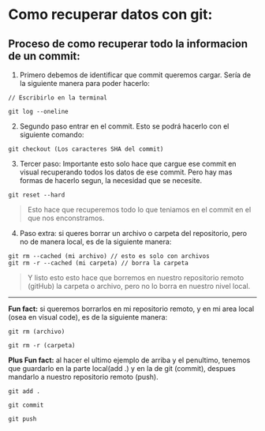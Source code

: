 # Como recuperar datos con git:

## Proceso de como recuperar todo la informacion de un commit:

1. Primero debemos de identificar que commit queremos cargar. Sería de la siguiente manera para poder hacerlo:
~~~
// Escribirlo en la terminal

git log --oneline
~~~

2. Segundo paso entrar en el commit. Esto se podrá hacerlo con el siguiente comando:
~~~
git checkout (Los caracteres SHA del commit)
~~~

3. Tercer paso: Importante esto solo hace que cargue ese commit en visual recuperando todos los datos de ese commit. Pero hay mas formas de hacerlo segun, la necesidad que se necesite.

~~~
git reset --hard
~~~

> Esto hace que recuperemos todo lo que teniamos en el commit en el que nos enconstramos.

4. Paso extra: si queres borrar un archivo o carpeta del repositorio, pero no de manera local, es de la siguiente manera:

~~~
git rm --cached (mi archivo) // esto es solo con archivos
git rm -r --cached (mi carpeta) // borra la carpeta
~~~

> Y listo esto esto hace que borremos en nuestro repositorio remoto (gitHub) la carpeta o archivo, pero no lo borra en nuestro nivel local.

---

**Fun fact:** si queremos borrarlos en mi repositorio remoto, y en mi area local (osea en visual code), es de la siguiente manera:

~~~
git rm (archivo)

git rm -r (carpeta)
~~~

**Plus Fun fact:** al hacer el ultimo ejemplo de arriba y el penultimo, tenemos que guardarlo en la parte local(add .) y en la de git (commit), despues mandarlo a nuestro repositorio remoto (push).

~~~
git add .

git commit

git push
~~~

